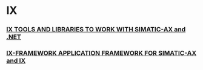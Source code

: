 # IX 

### [**IX** TOOLS AND LIBRARIES TO WORK WITH SIMATIC-AX and .NET](https://docs.ix.ixcite.tech)

### [**IX-FRAMEWORK** APPLICATION FRAMEWORK FOR SIMATIC-AX and IX](https://docs.ixf.ixcite.tech)
